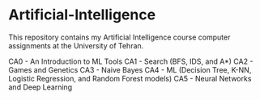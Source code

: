 # Artificial-Intelligence
This repository contains my Artificial Intelligence course computer assignments at the University of Tehran.

CA0 - An Introduction to ML Tools
CA1 - Search (BFS, IDS, and A*)
CA2 - Games and Genetics
CA3 - Naive Bayes
CA4 - ML (Decision Tree, K-NN, Logistic Regression, and Random Forest models)
CA5 - Neural Networks and Deep Learning
